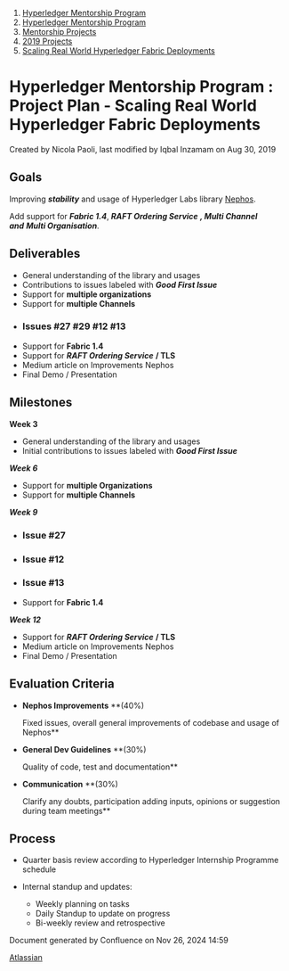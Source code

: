 1. [Hyperledger Mentorship Program](index.html)
2. [Hyperledger Mentorship Program](Hyperledger-Mentorship-Program_21954571.html)
3. [Mentorship Projects](Mentorship-Projects_21954604.html)
4. [2019 Projects](2019-Projects_21954613.html)
5. [Scaling Real World Hyperledger Fabric Deployments](Scaling-Real-World-Hyperledger-Fabric-Deployments_21954595.html)

# Hyperledger Mentorship Program : Project Plan - Scaling Real World Hyperledger Fabric Deployments

Created by Nicola Paoli, last modified by Iqbal Inzamam on Aug 30, 2019

## Goals

Improving ***stability*** and usage of Hyperledger Labs library [Nephos](https://github.com/hyperledger-labs/nephos).

Add support for ***Fabric 1.4***, ***RAFT Ordering Service*** ***, Multi Channel and*** ***Multi Organisation***.

## Deliverables

- General understanding of the library and usages
- Contributions to issues labeled with ***Good First Issue***
- Support for **multiple organizations**
- Support for **multiple Channels**
- ### Issues #27 #29 #12 #13
- Support for **Fabric 1.4**
- Support for ***RAFT Ordering Service*** **/ TLS**
- Medium article on Improvements Nephos
- Final Demo / Presentation

## Milestones

**Week 3**

- General understanding of the library and usages
- Initial contributions to issues labeled with ***Good First Issue***

***Week 6***

- Support for **multiple Organizations**
- Support for **multiple Channels**

***Week 9***

- ### Issue #27
- ### Issue #12
- ### Issue #13
- Support for **Fabric 1.4**

***Week 12***

- Support for ***RAFT Ordering Service*** **/ TLS**
- Medium article on Improvements Nephos
- Final Demo / Presentation

## Evaluation Criteria

- **Nephos Improvements** **(40%)
  
  Fixed issues, overall general improvements of codebase and usage of Nephos**
- **General Dev Guidelines** **(30%)
  
  Quality of code, test and documentation**
- **Communication** **(30%)
  
  Clarify any doubts, participation adding inputs, opinions or suggestion during team meetings**

## Process

- Quarter basis review according to Hyperledger Internship Programme schedule
- Internal standup and updates:
  
  - Weekly planning on tasks
  - Daily Standup to update on progress
  - Bi-weekly review and retrospective

Document generated by Confluence on Nov 26, 2024 14:59

[Atlassian](http://www.atlassian.com/)
